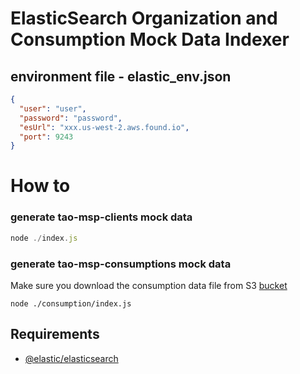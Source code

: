 # ElasticSearch Organization and Consumption Mock Data Indexer

## environment file - elastic_env.json

```json
{
  "user": "user",
  "password": "password",
  "esUrl": "xxx.us-west-2.aws.found.io",
  "port": 9243
}
```
# How to

### generate tao-msp-clients mock data

```javascript
node ./index.js
```

### generate tao-msp-consumptions mock data

Make sure you download the consumption data file from S3 [bucket](https://s3.console.aws.amazon.com/s3/buckets/accordo-consumption/prod/?region=us-west-2&tab=overview)

```
node ./consumption/index.js
```



## Requirements

* [@elastic/elasticsearch](https://www.elastic.co/guide/en/elasticsearch/client/javascript-api/current/api-reference.html)
